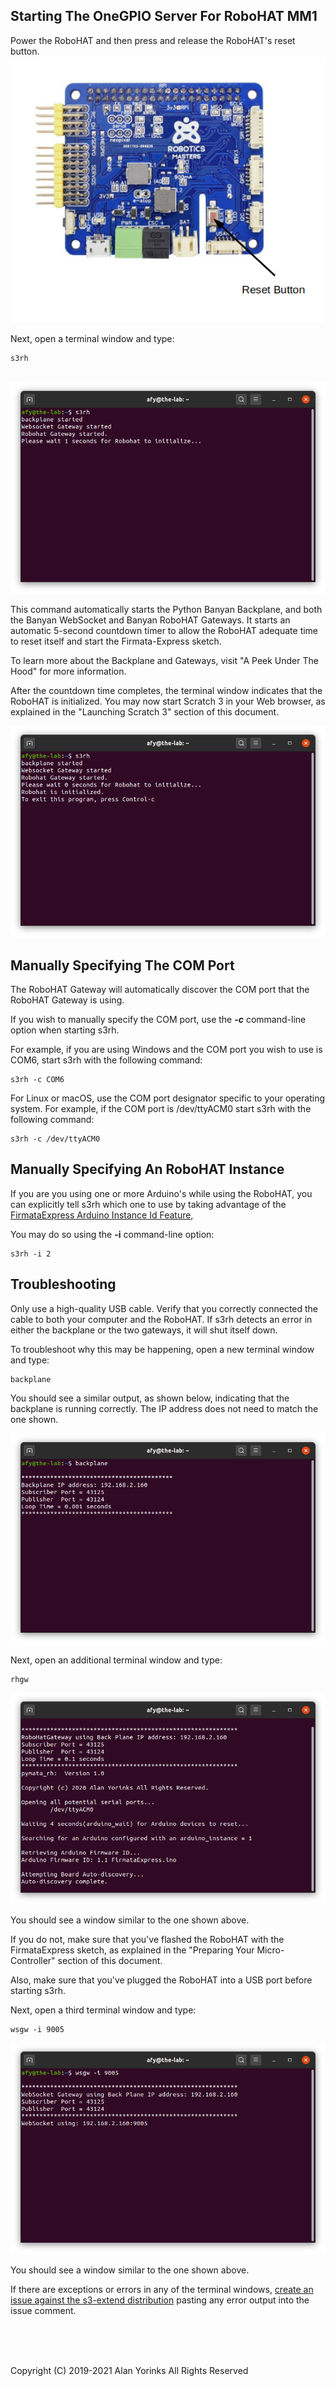 ## Starting The OneGPIO Server For RoboHAT MM1

Power the  RoboHAT and then press and release the RoboHAT's reset button.
<img src="../images/rh_reset.png" >

Next, open a terminal window and type:

```
s3rh
```

<br>
<img src="../images/srh-1.png" >

This command automatically starts the Python Banyan Backplane, and both
the Banyan WebSocket and Banyan RoboHAT Gateways. It starts an automatic 5-second
countdown timer to allow the RoboHAT adequate time to reset itself and start the 
Firmata-Express sketch.

To learn more about the Backplane and Gateways, visit "A Peek Under The Hood"
 for more information.


After the countdown time completes, the terminal window indicates that the RoboHAT
is initialized. You may now start Scratch 3 in your Web browser, as explained in the
"Launching Scratch 3" section of this document.

<img src="../images/srh-2.png" > 


## Manually Specifying The COM Port

The RoboHAT Gateway will automatically discover the COM port that the RoboHAT Gateway
is using. 

If you wish to manually specify the COM port, use the **_-c_** command-line option
when starting s3rh.

For example, if you are using Windows and the COM port you wish to use is COM6,
start s3rh with the following command:

```
s3rh -c COM6
```

For Linux or macOS, use the COM port designator specific to your operating system. 
For example, if the COM port is /dev/ttyACM0 start s3rh with the following command:

```
s3rh -c /dev/ttyACM0
```

## Manually Specifying An RoboHAT Instance

If you are you using one or more Arduino's while using the RoboHAT, you can explicitly
tell s3rh which one to use by taking advantage of the 
[FirmataExpress Arduino Instance Id Feature,](https://mryslab.github.io/pymata_rh/firmata_express/)

You may do so using the **-i** command-line option:

```
s3rh -i 2
```

## Troubleshooting

Only use a high-quality USB cable. Verify that you correctly connected the cable to both your computer and the RoboHAT. 
If s3rh detects an error in either the backplane or the two gateways, it will shut itself down. 

To troubleshoot why this may be happening, open a new terminal window and type:

```
backplane
```
You should see a similar output, as shown below, indicating that the
backplane is running correctly. The IP address does not need to match
the one shown.

<img src="../images/rhbackplane.png" >

Next, open an additional terminal window and type:

```
rhgw
```

<img src="../images/rhgw_success.png" >

You should see a window similar to the one shown above.

If you do not, make sure that you've flashed the RoboHAT with the
FirmataExpress sketch, as explained in the "Preparing Your
Micro-Controller" section of this document.

Also, make sure that you've plugged the RoboHAT into a USB port before
starting s3rh.

Next, open a third terminal window and type:

```
wsgw -i 9005
```

<img src="../images/wsgwrh_success.png" >

You should see a window similar to the one shown above.

If there are exceptions or errors in any of the terminal windows,
[create an issue against the s3-extend distribution](https://github.com/MrYsLab/s3-extend/issues)
pasting any error output into the issue comment.



<br> <br> <br>


Copyright (C) 2019-2021 Alan Yorinks All Rights Reserved
